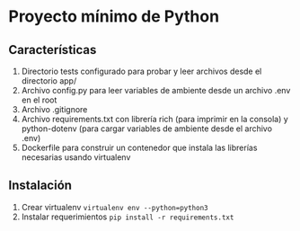 # Proyecto mínimo de Python

## Características

1. Directorio tests configurado para probar y leer archivos desde el directorio app/ 
2. Archivo config.py para leer variables de ambiente desde un archivo .env en el root
3. Archivo .gitignore
4. Archivo requirements.txt con librería rich (para imprimir en la consola) y python-dotenv (para cargar variables de ambiente desde el archivo .env)
5. Dockerfile para construir un contenedor que instala las librerías necesarias usando virtualenv

## Instalación
1. Crear virtualenv `virtualenv env --python=python3`
2. Instalar requerimientos `pip install -r requirements.txt`